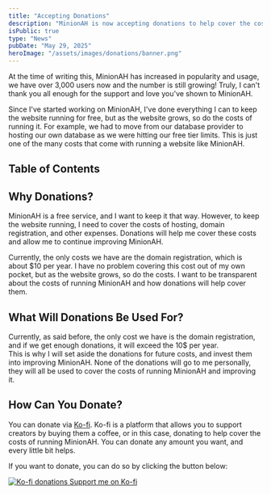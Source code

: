 ```yaml
---
title: "Accepting Donations"
description: "MinionAH is now accepting donations to help cover the costs of running the website and its services."
isPublic: true
type: "News"
pubDate: "May 29, 2025"
heroImage: "/assets/images/donations/banner.png"
---
```


At the time of writing this, MinionAH has increased in popularity and usage, we have over 3,000 users now and the number is still growing! Truly, I can't thank you all enough for the support and love you've shown to MinionAH.

Since I've started working on MinionAH, I've done everything I can to keep the website running for free, but as the website grows, so do the costs of running it. For example, we had to move from our database provider to hosting our own database as we were hitting our free tier limits. This is just one of the many costs that come with running a website like MinionAH.

## Table of Contents

## Why Donations?
MinionAH is a free service, and I want to keep it that way. However, to keep the website running, I need to cover the costs of hosting, domain registration, and other expenses. Donations will help me cover these costs and allow me to continue improving MinionAH.

Currently, the only costs we have are the domain registration, which is about $10 per year. I have no problem covering this cost out of my own pocket, but as the website grows, so do the costs. I want to be transparent about the costs of running MinionAH and how donations will help cover them.

## What Will Donations Be Used For?
Currently, as said before, the only cost we have is the domain registration, and if we get enough donations, it will exceed the 10$ per year.  
This is why I will set aside the donations for future costs, and invest them into improving MinionAH. None of the donations will go to me personally, they will all be used to cover the costs of running MinionAH and improving it.

## How Can You Donate?
You can donate via [Ko-fi](https://ko-fi.com/F1F04KOJQ). Ko-fi is a platform that allows you to support creators by buying them a coffee, or in this case, donating to help cover the costs of running MinionAH. You can donate any amount you want, and every little bit helps.  

If you want to donate, you can do so by clicking the button below:

<link href='https://fonts.googleapis.com/css?family=Quicksand:400,700' rel='stylesheet' type='text/css'>

<style>
  @keyframes kofi-wiggle {
    0% {
    transform:rotate(0) scale(1)
    }
    60% {
    transform:rotate(0) scale(1)
    }
    75% {
    transform:rotate(0) scale(1.12)
    }
    80% {
    transform:rotate(0) scale(1.1)
    }
    84% {
    transform:rotate(-10deg) scale(1.1)
    }
    88% {
    transform:rotate(10deg) scale(1.1)
    }
    92% {
    transform:rotate(-10deg) scale(1.1)
    }
    96% {
    transform:rotate(10deg) scale(1.1)
    }
    100% {
    transform:rotate(0) scale(1)
    }
  }
</style>

<a title="Support me on ko-fi.com" class="no-underline inline-flex bg-background border border-input p-3 rounded-md font-['Quicksand',Helvetica,Century_Gothic,sans-serif] cursor-pointer align-middle font-bold text-sm break-words items-center gap-1 hover:text-accent-foreground hover:bg-accent transition-colors text-center" href="https://ko-fi.com/F1F04KOJQ" target="_blank">
  <img src="https://storage.ko-fi.com/cdn/cup-border.png" alt="Ko-fi donations" class="h-[0.9375rem]! w-5.5! m-0! rounded-none! animate-[kofi-wiggle_3s_infinite]" />
  Support me on Ko-fi
</a>